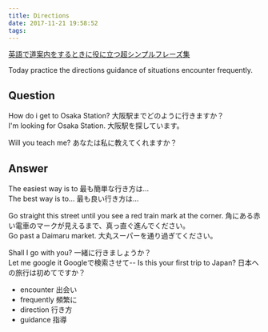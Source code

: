 ```yaml
---
title: Directions
date: 2017-11-21 19:58:52
tags:
---
```


[英語で道案内をするときに役に立つ超シンプルフレーズ集](http://eikaiwa.dmm.com/blog/39326/)  

Today practice the directions guidance of situations encounter frequently.  

## Question

How do i get to Osaka Station? 大阪駅までどのように行きますか？  
I'm looking for Osaka Station.  大阪駅を探しています。  

Will you teach me? あなたは私に教えてくれますか？  

## Answer

The easiest way is to 最も簡単な行き方は…  
The best way is to… 最も良い行き方は…  

Go straight this street until you see a red train mark at the corner. 角にある赤い電車のマークが見えるまで、真っ直ぐ進んでください。  
Go past a Daimaru market. 大丸スーパーを通り過ぎてください。  

Shall I go with you? 一緒に行きましょうか？  
Let me google it Googleで検索させて--
Is this your first trip to Japan?  日本への旅行は初めてですか？  

- encounter 出会い
- frequently 頻繁に
- direction 行き方
- guidance 指導
